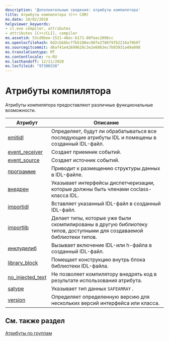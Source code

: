 ```yaml
---
description: 'Дополнительные сведения: атрибуты компилятора'
title: Атрибуты компилятора (C++ COM)
ms.date: 10/02/2018
helpviewer_keywords:
- cl.exe compiler, attributes
- attributes [C++/CLI], compiler
ms.assetid: 53cd9bee-1521-48ec-b171-80feac2096cc
ms.openlocfilehash: 6d2cbb6bcffb5108ec98fe2786f9fb2216a79b9f
ms.sourcegitcommit: d6af41e42699628c3e2e6063ec7b03931a49a098
ms.translationtype: MT
ms.contentlocale: ru-RU
ms.lasthandoff: 12/11/2020
ms.locfileid: "97306538"
---
```

# <a name="compiler-attributes"></a>Атрибуты компилятора

Атрибуты компилятора предоставляют различные функциональные возможности.

|Атрибут|Описание|
|---------------|-----------------|
|[emitidl](emitidl.md)|Определяет, будут ли обрабатываться все последующие атрибуты IDL и помещены в созданный IDL-файл.|
|[event_receiver](event-receiver.md)|Создает приемник событий.|
|[event_source](event-source.md)|Создает источник событий.|
|[программе](export.md)|Приводит к размещению структуры данных в IDL-файле.|
|[внедрен](implements-cpp.md)|Указывает интерфейсы диспетчеризации, которые должны быть членами coclass-класса IDL.|
|[importidl](importidl.md)|Вставляет указанный IDL-файл в созданный IDL-файл.|
|[importlib](importlib.md)|Делает типы, которые уже были скомпилированы в другую библиотеку типов, доступными для создаваемой библиотеки типов.|
|[инклуделиб](includelib-cpp.md)|Вызывает включение IDL-или h-файла в созданный IDL-файл.|
|[library_block](library-block.md)|Помещает конструкцию внутрь блока библиотеки IDL-файла.|
|[no_injected_text](no-injected-text.md)|Не позволяет компилятору внедрять код в результате использования атрибута.|
|[satype](satype.md)|Указывает тип данных `SAFEARRAY` .|
|[version](version-cpp.md)|Определяет определенную версию для нескольких версий интерфейса или класса.|

## <a name="see-also"></a>См. также раздел

[Атрибуты по группам](attributes-by-group.md)
